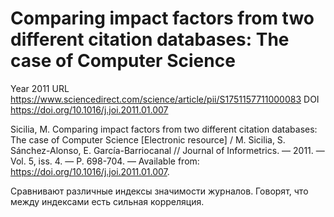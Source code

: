 # Comparing impact factors from two different citation databases: The case of Computer Science

Year 2011
URL https://www.sciencedirect.com/science/article/pii/S1751157711000083
DOI https://doi.org/10.1016/j.joi.2011.01.007

Sicilia, M. Comparing impact factors from two different citation databases: The case of Computer Science [Electronic resource] / M. Sicilia, S. Sánchez-Alonso, E. García-Barriocanal // Journal of Informetrics. — 2011. — Vol. 5, iss. 4. — P. 698-704. — Available from: https://doi.org/10.1016/j.joi.2011.01.007.

Сравнивают различные индексы значимости журналов. Говорят, что между индексами есть сильная корреляция.